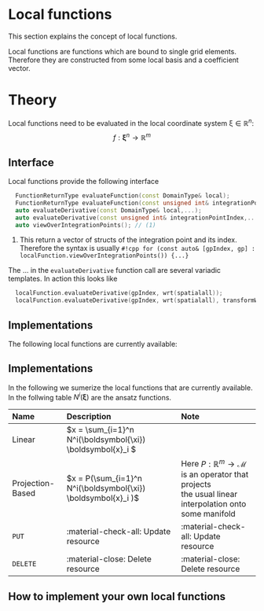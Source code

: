 # Local functions

This section explains the concept of local functions.

Local functions are functions which are bound to single grid elements.
Therefore they are constructed from some local basis and a coefficient vector.

# Theory
Local functions need to be evaluated in the local coordinate system $\mathbb{\xi} \in \mathbb{R}^n$:
$$
f: \boldsymbol{\xi}^n \rightarrow \mathbb{R}^m
$$
## Interface
Local functions provide the following interface
```cpp
  FunctionReturnType evaluateFunction(const DomainType& local);
  FunctionReturnType evaluateFunction(const unsigned int& integrationPointIndex);
  auto evaluateDerivative(const DomainType& local,...);
  auto evaluateDerivative(const unsigned int& integrationPointIndex,...);
  auto viewOverIntegrationPoints(); // (1)
```
1. This return a vector of structs of the integration point and its index. Therefore the syntax is usually `#!cpp for (const auto& [gpIndex, gp] : localFunction.viewOverIntegrationPoints()) {...}`

The $...$ in the `evaluateDerivative` function call are several variadic templates.
In action this looks like
```cpp
  localFunction.evaluateDerivative(gpIndex, wrt(spatialall)); 
  localFunction.evaluateDerivative(gpIndex, wrt(spatialall), transformWith(Jinv)); 
```

## Implementations
The following local functions are currently available:

## Implementations
In the following we sumerize the local functions that are currently available.
In the follwing table $N^i(\boldsymbol{\xi})$ are the ansatz functions.

| Name             | Description                                                                     | Note                                                                                                                                 |
|:-----------------|:--------------------------------------------------------------------------------|:-------------------------------------------------------------------------------------------------------------------------------------|
| Linear           | $x = \sum_{i=1}^n N^i(\boldsymbol{\xi}) \boldsymbol{x}_i $                      |                                                                                                                                      |
| Projection-Based | $x = P(\sum_{i=1}^n N^i(\boldsymbol{\xi}) \boldsymbol{x}_i )$                   | Here $P: \mathbb{R}^m \rightarrow \mathcal{M}$ is an operator that projects <br /> the usual linear interpolation onto some manifold |
| `PUT`            | :material-check-all: Update resource                                            | :material-check-all: Update resource                                                                                                 |
| `DELETE`         | :material-close:     Delete resource                                            | :material-close:     Delete resource                                                                                                 |


## How to implement your own local functions